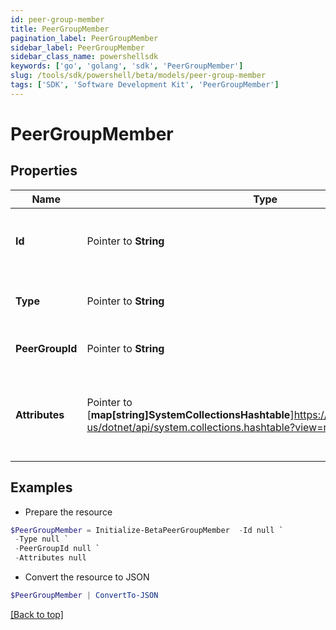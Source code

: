 ```yaml
---
id: peer-group-member
title: PeerGroupMember
pagination_label: PeerGroupMember
sidebar_label: PeerGroupMember
sidebar_class_name: powershellsdk
keywords: ['go', 'golang', 'sdk', 'PeerGroupMember'] 
slug: /tools/sdk/powershell/beta/models/peer-group-member
tags: ['SDK', 'Software Development Kit', 'PeerGroupMember']
---
```



# PeerGroupMember

## Properties

Name | Type | Description | Notes
------------ | ------------- | ------------- | -------------
**Id** |  Pointer to **String** | A unique identifier for the peer group member. | [optional] 
**Type** |  Pointer to **String** | The type of the peer group member. | [optional] 
**PeerGroupId** |  Pointer to **String** | The ID of the peer group. | [optional] 
**Attributes** |  Pointer to [**map[string]SystemCollectionsHashtable**]https://learn.microsoft.com/en-us/dotnet/api/system.collections.hashtable?view=net-8.0 | Arbitrary key-value pairs, belonging to the peer group member. | [optional] 

## Examples

- Prepare the resource
```powershell
$PeerGroupMember = Initialize-BetaPeerGroupMember  -Id null `
 -Type null `
 -PeerGroupId null `
 -Attributes null
```

- Convert the resource to JSON
```powershell
$PeerGroupMember | ConvertTo-JSON
```


[[Back to top]](#) 

